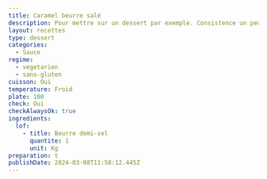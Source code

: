 ```yaml
---
title: Caramel beurre salé
description: Pour mettre sur un dessert par exemple. Consistence un peu élastique.
layout: recettes
type: dessert
categories:
  - Sauce
regime:
  - vegetarien
  - sans-gluten
cuisson: Oui
temperature: Froid
plate: 100
check: Oui
checkAlwaysOk: true
ingredients:
  lof:
    - title: Beurre demi-sel
      quantite: 1
      unit: Kg
preparation: t
publishDate: 2024-03-08T11:58:12.445Z
---
```

